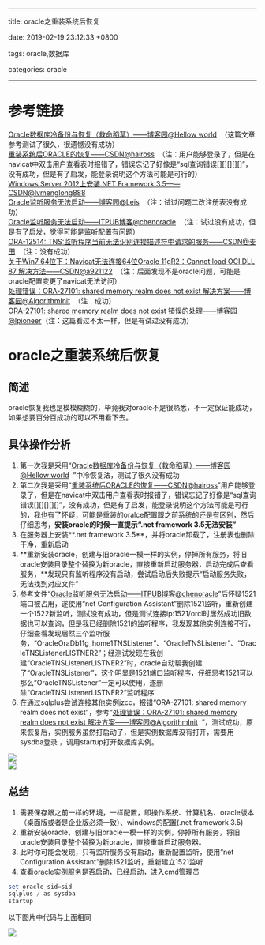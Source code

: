 
---

title: oracle之重装系统后恢复

date: 2019-02-19 23:12:33 +0800

tags: oracle,数据库

categories: oracle

---


<a name="ea6f3b87"></a>
# 参考链接
[Oracle数据库冷备份与恢复（救命稻草）——博客园@Hellow world](https://www.cnblogs.com/arxive/p/9437152.html?tdsourcetag=s_pctim_aiomsg)  （这篇文章参考测试了很久，很遗憾没有成功）<br />[重装系统后ORACLE的恢复——CSDN@haiross](https://blog.csdn.net/haiross/article/details/18550523)  （注：用户能够登录了，但是在navicat中双击用户查看表时报错了，错误忘记了好像是“sql查询错误[][][][][]”，没有成功，但是有了启发，能登录说明这个方法可能是可行的）<br />[Windows Server 2012上安装.NET Framework 3.5——CSDN@lvmenglong888](https://blog.csdn.net/sunny_lv/article/details/73603360)<br />[Oracle监听服务无法启动——博客园@Leis](https://www.cnblogs.com/leis/p/5525844.html)  （注：试过问题二改注册表没有成功）<br />[Oracle监听服务无法启动——ITPUB博客@chenoracle](http://blog.itpub.net/29785807/viewspace-2131834/)  （注：试过没有成功，但是有了启发，觉得可能是监听配置有问题）<br />[ORA-12514: TNS:监听程序当前无法识别连接描述符中请求的服务——CSDN@麦田](https://blog.csdn.net/a921122/article/details/51878992)  （注：没有成功）<br />[关于Win7 64位下：Navicat无法连接64位Oracle 11gR2：Cannot load OCI DLL 87 解决方法——CSDN@a921122](https://blog.csdn.net/a921122/article/details/51878992)  （注：后面发现不是oracle问题，可能是oracle配置变更了navicat无法访问）<br />[](https://www.cnblogs.com/loveling-0239/p/6547409.html)[处理错误：ORA-27101: shared memory realm does not exist 解决方](https://www.cnblogs.com/loveling-0239/p/6547409.html)[](https://www.cnblogs.com/loveling-0239/p/6547409.html)[案](https://www.cnblogs.com/loveling-0239/p/6547409.html)[——博客园@AlgorithmInit](https://www.cnblogs.com/loveling-0239/p/6547409.html)  （注：成功）<br />[ORA-27101: shared memory realm does not exist 错误的处理——博客园@lpioneer](https://blog.csdn.net/lpioneer/article/details/6109933)（注：这篇看过不太一样，但是有试过没有成功） 

<a name="c83d32c2"></a>
# oracle之重装系统后恢复
<a name="59683fbc"></a>
## 简述
oracle恢复我也是模模糊糊的，毕竟我对oracle不是很熟悉，不一定保证能成功，如果想要百分百成功的可以不用看下去。<br /><!--more-->
<a name="a96b396f"></a>
## 具体操作分析

1. 第一次我是采用“[Oracle数据库冷备份与恢复（救命稻草）——博客园@Hellow world](https://www.cnblogs.com/arxive/p/9437152.html?tdsourcetag=s_pctim_aiomsg)  ”中冷恢复法，测试了很久没有成功
1. 第二次我是采用“[重装系统后ORACLE的恢复——CSDN@haiross](https://blog.csdn.net/haiross/article/details/18550523)”用户能够登录了，但是在navicat中双击用户查看表时报错了，错误忘记了好像是“sql查询错误[][][][][]”，没有成功，但是有了启发，能登录说明这个方法可能是可行的，我也有了怀疑，可能是重装的oralce配置跟之前系统的还是有区别，然后仔细思考，**安装oracle的时候一直提示“.net framework 3.5无法安装”**
1. 在服务器上安装**.net framework 3.5**，并将oracle卸载了，注册表也删除干净，重新启动
1. **重新安装oracle，创建与旧oracle一模一样的实例，停掉所有服务，将旧oracle安装目录整个替换为新oracle，直接重新启动服务器，启动完成后查看服务，**发现只有监听程序没有启动，尝试启动后失败提示“启动服务失败，无法找到对应文件”
1. 参考文件“[Oracle监听服务无法启动——ITPUB博客@chenoracle](http://blog.itpub.net/29785807/viewspace-2131834/)”后怀疑1521端口被占用，遂使用“net Configuration Assistant”删除1521监听，重新创建一个1522新监听，测试没有成功，但是测试连接ip:1521/orcl时居然成功旧数据也可以查询，但是我已经删除1521的监听程序，我发现其他实例连接不行，仔细查看发现居然三个监听服务，“OracleOraDb11g_home1TNSListener”、“OracleTNSListener”、“OracleTNSListenerLISTNER2”；经测试发现在我创建“OracleTNSListenerLISTNER2”时，oracle自动帮我创建了“OracleTNSListener”，这个明显是1521端口监听程序，仔细思考1521可以那么“OracleTNSListener”一定可以使用，遂删除“OracleTNSListenerLISTNER2”监听程序
1. 在通过sqlplus尝试连接其他实例jzcc，报错“ORA-27101: shared memory realm does not exist”，参考“[处理错误：ORA-27101: shared memory realm does not exist 解决方](https://www.cnblogs.com/loveling-0239/p/6547409.html)[](https://www.cnblogs.com/loveling-0239/p/6547409.html)[案](https://www.cnblogs.com/loveling-0239/p/6547409.html)[——博客园@AlgorithmInit](https://www.cnblogs.com/loveling-0239/p/6547409.html)  ”，测试成功，原来恢复后，实例服务虽然打启动了，但是实例数据库没有打开，需要用sysdba登录 ，调用startup打开数据库实例。

![](https://cdn.nlark.com/yuque/0/2019/png/244275/1550592701794-be5b7d15-cc1a-45dc-ac6a-e255ccb64f73.png#align=left&display=inline&height=449&originHeight=449&originWidth=679&size=0&status=done&width=679)<br />![](https://cdn.nlark.com/yuque/0/2019/png/244275/1550592738223-a093d680-6243-483f-8532-811d71fcb822.png#align=left&display=inline&height=316&originHeight=316&originWidth=613&size=0&status=done&width=613)
<a name="25f9c7fa"></a>
## 总结

1. 需要保存跟之前一样的环境，一样配置，即操作系统、计算机名、oracle版本（桌面版或者是企业版必须一致）、windows的配置(.net framework 3.5)
1. 重新安装oracle，创建与旧oracle一模一样的实例，停掉所有服务，将旧oracle安装目录整个替换为新oracle，直接重新启动服务器。
1. 此时你可能会发现，只有监听服务没有启动，重新配置监听，使用“net Configuration Assistant”删除1521监听，重新建立1521监听
1. 查看oracle实例服务是否启动，已经启动，进入cmd管理员

```powershell
set oracle_sid=sid
sqlplus / as sysdba
startup
```

以下图片中代码与上面相同

![](https://cdn.nlark.com/yuque/0/2019/png/244275/1550592738223-a093d680-6243-483f-8532-811d71fcb822.png)

